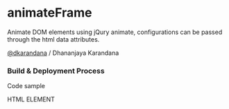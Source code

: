 # animateFrame
Animate DOM elements using jQury animate, configurations can be passed through the html data attributes. 
  
[@dkarandana](http://twitter.com/dkarandana) / Dhananjaya Karandana

### Build & Deployment Process

Code sample

 <div data-animation="200_400,50_20" class="type1 animateFrame">HTML ELEMENT</div>
